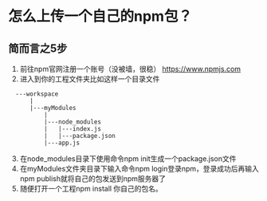 # 怎么上传一个自己的npm包？

## 简而言之5步

1. 前往npm官网注册一个账号（没被墙，很稳） https://www.npmjs.com
2. 进入到你的工程文件夹比如这样一个目录文件
```
  ---workspace
      |
      |---myModules
          |
          |---node_modules
          |   |---index.js
          |   |---package.json
          |---app.js
``` 

3. 在node_modules目录下使用命令npm init生成一个package.json文件
4. 在myModules文件夹目录下输入命令npm login登录npm，登录成功后再输入npm publish就将自己的包发送到npm服务器了
5. 随便打开一个工程npm install 你自己的包名。